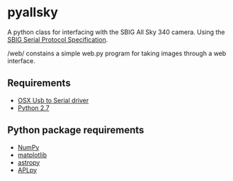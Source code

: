 pyallsky
========

A python class for interfacing with the SBIG All Sky 340 camera. Using the [SBIG Serial Protocol Specification](ftp://sbig.com/pub/devsw/SG4_AllSky-340_SerialSpec.pdf).

/web/ constains a simple web.py program for taking images through a web interface.

Requirements
------------
* [OSX Usb to Serial driver](http://plugable.com/drivers/prolific/)
* [Python 2.7](http://python.org)

Python package requirements
-------------------
* [NumPy](http://www.numpy.org/)
* [matplotlib](http://matplotlib.org/)
* [astropy](https://astropy.readthedocs.org/en/stable/)
* [APLpy](http://aplpy.github.io/)
